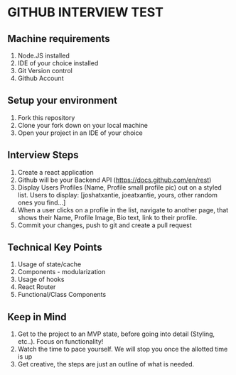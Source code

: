 # GITHUB INTERVIEW TEST

## Machine requirements
1. Node.JS installed
2. IDE of your choice installed
3. Git Version control
4. Github Account

## Setup your environment
1. Fork this repository
2. Clone your fork down on your local machine
3. Open your project in an IDE of your choice

## Interview Steps
1. Create a react application
2. Github will be your Backend API (https://docs.github.com/en/rest)
3. Display Users Profiles (Name, Profile small profile pic) out on a styled list. Users to display: [joshatxantie, joeatxantie, yours, other random ones you find...]
4. When a user clicks on a profile in the list, navigate to another page, that shows their Name, Profile Image, Bio text, link to their profile.
5. Commit your changes, push to git and create a pull request

## Technical Key Points
1. Usage of state/cache
2. Components - modularization
3. Usage of hooks
4. React Router
5. Functional/Class Components

## Keep in Mind
1. Get to the project to an MVP state, before going into detail (Styling, etc..). Focus on functionality!
2. Watch the time to pace yourself. We will stop you once the allotted time is up
3. Get creative, the steps are just an outline of what is needed.
